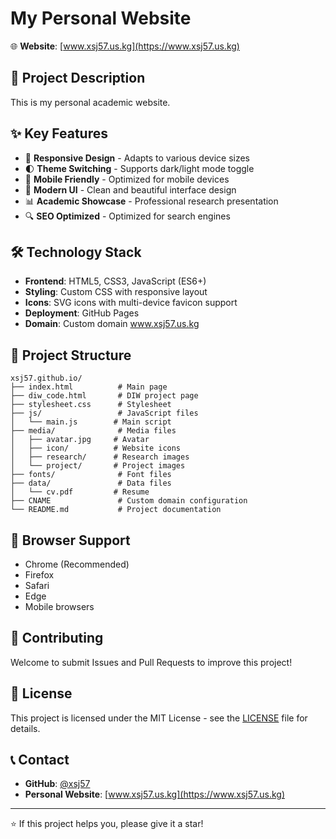 # My Personal Website

🌐 **Website**: [www.xsj57.us.kg](https://www.xsj57.us.kg)

## 📖 Project Description

This is my personal academic website.

## ✨ Key Features

- 🎨 **Responsive Design** - Adapts to various device sizes
- 🌓 **Theme Switching** - Supports dark/light mode toggle
- 📱 **Mobile Friendly** - Optimized for mobile devices
- 🚀 **Modern UI** - Clean and beautiful interface design
- 📊 **Academic Showcase** - Professional research presentation
- 🔍 **SEO Optimized** - Optimized for search engines

## 🛠️ Technology Stack

- **Frontend**: HTML5, CSS3, JavaScript (ES6+)
- **Styling**: Custom CSS with responsive layout
- **Icons**: SVG icons with multi-device favicon support
- **Deployment**: GitHub Pages
- **Domain**: Custom domain www.xsj57.us.kg

## 📁 Project Structure

```
xsj57.github.io/
├── index.html          # Main page
├── diw_code.html       # DIW project page
├── stylesheet.css      # Stylesheet
├── js/                 # JavaScript files
│   └── main.js        # Main script
├── media/              # Media files
│   ├── avatar.jpg     # Avatar
│   ├── icon/          # Website icons
│   ├── research/      # Research images
│   └── project/       # Project images
├── fonts/              # Font files
├── data/               # Data files
│   └── cv.pdf         # Resume
├── CNAME               # Custom domain configuration
└── README.md           # Project documentation
```

## 📱 Browser Support

- Chrome (Recommended)
- Firefox
- Safari
- Edge
- Mobile browsers

## 🤝 Contributing

Welcome to submit Issues and Pull Requests to improve this project!

## 📄 License

This project is licensed under the MIT License - see the [LICENSE](LICENSE) file for details.

## 📞 Contact

- **GitHub**: [@xsj57](https://github.com/xsj57)
- **Personal Website**: [www.xsj57.us.kg](https://www.xsj57.us.kg)

---

⭐ If this project helps you, please give it a star!
